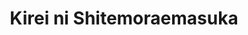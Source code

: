 --- 
title: "Kirei ni Shitemoraemasuka"
publishdate: "2018-12-23T16:48:46+02:00"
src: "https://365manga.net/manga/kirei-ni-shitemoraemasuka"
image: "https://data.365manga.net/images/thumbnails/32735-kirei-ni-shitemoraemasuka.jpg"
description: " The story of a single girl who lives in Atami, who loves to clean..."
---